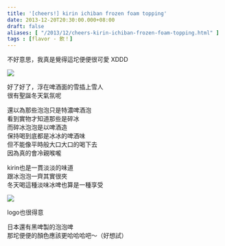 ```yaml
---
title: '[cheers!] kirin ichiban frozen foam topping'
date: 2013-12-20T20:30:00.000+08:00
draft: false
aliases: [ "/2013/12/cheers-kirin-ichiban-frozen-foam-topping.html" ]
tags : [flavor - 飲！]
---
```


不好意思，我真是覺得這坨便便很可愛 XDDD  

[![](https://3.bp.blogspot.com/-skeBBbhpx8Q/XCiMKZPNOTI/AAAAAAAADPU/OvHLRwTsE1sft-JbxZZbbN1trgJIeNmDgCLcBGAs/s640/72.jpg)](https://3.bp.blogspot.com/-skeBBbhpx8Q/XCiMKZPNOTI/AAAAAAAADPU/OvHLRwTsE1sft-JbxZZbbN1trgJIeNmDgCLcBGAs/s1600/72.jpg)

好了好了，浮在啤酒面的雪插上雪人  
很有聖誕冬天氣氛呢  
  
還以為那些泡泡只是特濃啤酒泡  
看到實物才知道那些是碎冰  
而碎冰泡泡是以啤酒造  
保持喝到底都是冰冰的啤酒味  
但不能像平時般大口大口的喝下去  
因為真的會冷親喉嚨  
  
kirin也是一貫淡淡的味道  
跟冰泡泡一齊其實很夾  
冬天喝這種淡味冰啤也算是一種享受  

[![](https://3.bp.blogspot.com/-bhMIHBK4l-w/XCiMPEvY1mI/AAAAAAAADPc/alUrN8OvR6wNh_2pFzHqlY9gHe-D4vTiACLcBGAs/s640/73.jpg)](https://3.bp.blogspot.com/-bhMIHBK4l-w/XCiMPEvY1mI/AAAAAAAADPc/alUrN8OvR6wNh_2pFzHqlY9gHe-D4vTiACLcBGAs/s1600/73.jpg)

logo也很得意  
  
  
日本還有黑啤製的泡泡啤  
那坨便便的顏色應該更哈哈哈吧～（好想試）